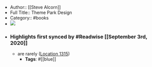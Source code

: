 - Author:: [[Steve Alcorn]]
- Full Title:: Theme Park Design
- Category:: #books
- ![](https://images-na.ssl-images-amazon.com/images/I/51D%2BhTR5xlL._SL400_.jpg)
- ### Highlights first synced by #Readwise [[September 3rd, 2020]]
    - are rarely ([Location 1315](https://readwise.io/to_kindle?action=open&asin=B004IZLJL2&location=1315))
        - **Tags**: #[[blue]]
